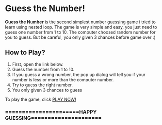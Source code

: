 # Guess the Number!

**Guess the Number** is the second simplest number guessing game i tried to learn using nested loop. The game is very simple and easy, you just need to guess one number from 1 to 10. The computer choosed random number for you to guess. But be careful, you only given 3 chances before game over :)

## How to Play?
1. First, open the link below.
2. Guess the number from 1 to 10.
3. If you guess a wrong number, the pop up dialog will tell you if your number is less or more than the computer number.
4. Try to guess the right number.
5. You only given 3 chances to guess

To play the game, click [PLAY NOW!](https://www.tyogautomo.github.io/guess_number)



###                     ======================HAPPY GUESSING=====================

